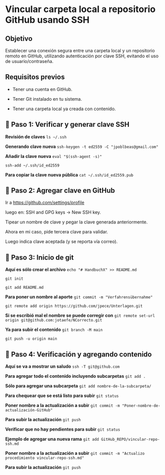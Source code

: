 # Vincular carpeta local a repositorio GitHub usando SSH

## Objetivo

Establecer una conexión segura entre una carpeta local y un repositorio 
remoto en GitHub, utilizando autenticación por clave SSH, evitando el 
uso de usuario/contraseña.

## Requisitos previos

- Tener una cuenta en GitHub.

- Tener Git instalado en tu sistema.

- Tener una carpeta local ya creada con contenido.


## 🪪 Paso 1: Verificar y generar clave SSH

**Revisión de claves**
`ls ~/.ssh`

**Generando clave nueva**
`ssh-keygen -t ed2559 -C "jpoblbeas@gmail.com"`

**Añadir la clave nueva**
`eval "$(ssh-agent -s)"`

`ssh-add ~/.ssh/id_ed2559`

**Para copiar la clave nueva pública**
`cat ~/.ssh/id_ed2559.pub`



## 🪪 Paso 2: Agregar clave en GitHub

Ir a https://github.com/settings/profile

luego en: SSH and GPG keys → New SSH key.

Tipear un nombre de clave y pegar la clave generada anteriormente.

Ahora en mi caso, pide tercera clave para validar.

Luego indica clave aceptada (y se reporta vía correo).



## 🪪 Paso 3: Inicio de git

**Aquí es sólo crear el archivo**
`echo "# HandbuchX" >> README.md`

`git init`

`git add README.md`

**Para poner un nombre al aporte**
`git commit -m "Verfahrensübernahme"`

`git remote add origin https://github.com/jpece/Unterlagen.git`

**Si se escribió mal el nombre se puede corregir con**
`git remote set-url origin git@github.com:jotaefe/NCorrecto.git`

**Ya para subir el contenido**
`git branch -M main`

`git push -u origin main`



## 🪪 Paso 4: Verificación y agregando contenido

**Aquí se va a mostrar un saludo**
`ssh -T git@github.com`

**Para agregar todo el contenido incluyendo subcarpetas**
`git add .`

**Sólo para agregar una subcarpeta**
`git add nombre-de-la-subcarpeta/`

**Para chequear que se está listo para subir**
`git status`

**Poner nombre a la actualización a subir**
`git commit -m "Poner-nombre-de-actualización-GitHub"`

**Para subir la actualización**
`git push`

**Verificar que no hay pendientes para subir**
`git status`

**Ejemplo de agregar una nueva rama**
`git add GitHub_REPO/vincular-repo-ssh.md`

**Poner nombre a la actualización a subir**
`git commit -m "Actualizo procedimiento vincular-repo-ssh.md"`

**Para subir la actualización**
`git push`


